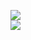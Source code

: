 [![](https://img.shields.io/badge/Made%20With-Github%20Spray-lightgrey.svg?style=for-the-badge&logo=github)](https://github.com/Annihil/github-spray#32242)  
[![](https://i.imgur.com/2DrTn0Z.gif)](https://github.com/Annihil/github-spray)